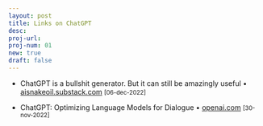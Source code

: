 ```yaml
---
layout: post
title: Links on ChatGPT 
desc:
proj-url:
proj-num: 01
new: true
draft: false
---
```



- ChatGPT is a bullshit generator. But it can still be amazingly useful • [aisnakeoil.substack.com](https://aisnakeoil.substack.com/p/chatgpt-is-a-bullshit-generator-but) <small>[06-dec-2022]</small>

- ChatGPT: Optimizing Language Models for Dialogue • [openai.com](https://openai.com/blog/chatgpt/) <small>[30-nov-2022]</small>

